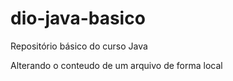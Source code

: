 # dio-java-basico
Repositório básico do curso Java

Alterando o conteudo de um arquivo de forma local 

